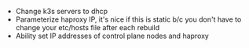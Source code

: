 - Change k3s servers to dhcp
- Parameterize haproxy IP, it's nice if this is static b/c you don't have to change your etc/hosts file after each rebuild
- Ability set IP addresses of control plane nodes and haproxy